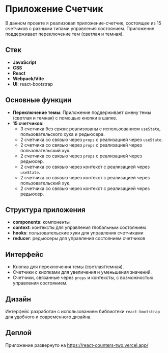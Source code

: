 # Приложение Счетчик

В данном проекте я реализовал приложение-счетчик, состоящее из 15 счетчиков с разными типами управления состоянием. Приложение поддерживает переключение тем (светлая и темная).

## Стек

- **JavaScript**
- **CSS**
- **React**
- **Webpack/Vite**
- **UI**: react-bootstrap

## Основные функции

- **Переключение темы**: Приложение поддерживает смену темы (светлая и темная) с помощью кнопки в шапке.
- **15 счетчиков**:
  - 3 счетчика без связи: реализованы с использованием `useState`, пользовательского хука и редьюсера.
  - 2 счетчика со связью через `props` с реализацией через `useState`.
  - 2 счетчика со связью через `props` с реализацией через пользовательский хук.
  - 2 счетчика со связью через `props` с реализацией через редьюсер.
  - 2 счетчика со связью через контекст с реализацией через `useState`.
  - 2 счетчика со связью через контекст с реализацией через пользовательский хук.
  - 2 счетчика со связью через контекст с реализацией через редьюсер.

## Структура приложения

- **components**: компоненты
- **context**: контексты для управления глобальным состоянием
- **hooks**: пользовательские хуки для управления счетчиками
- **reducer**: редьюсеры для управления состоянием счетчиков

## Интерфейс

- Кнопка для переключения темы (светлая/темная).
- Счетчики с кнопками для увеличения и уменьшения значений.
- Счетчики, связанные через `props` и контексты, с возможностью управления состоянием.

## Дизайн

Интерфейс разработан с использованием библиотеки `react-bootstrap` для удобного и современного дизайна.

## Деплой

Приложение развернуто на https://react-counters-two.vercel.app/
